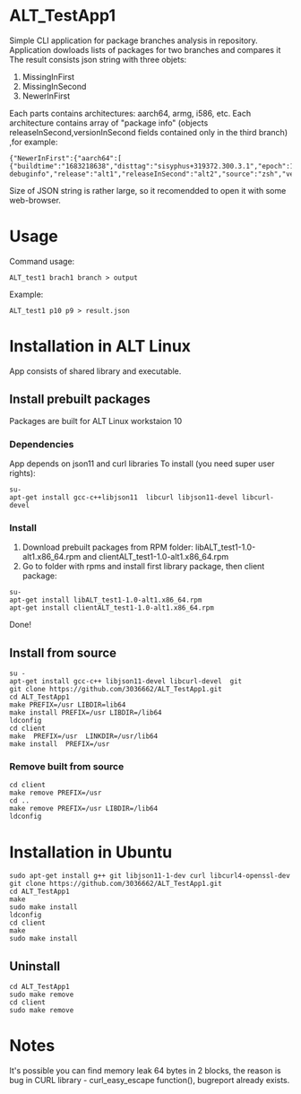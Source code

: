 # ALT_TestApp1
Simple CLI application for package branches analysis in repository.
Application dowloads lists of packages for two branches and compares it
The result consists json string with three objets:

1. MissingInFirst
2. MissingInSecond
3. NewerInFirst

Each parts contains architectures: aarch64, armg, i586, etc.
Each architecture contains array of "package info" (objects
releaseInSecond,versionInSecond fields contained only in the third branch) ,for example:
```
{"NewerInFirst":{"aarch64":[  {"buildtime":"1683218638","disttag":"sisyphus+319372.300.3.1","epoch":1,"name":"zsh-debuginfo","release":"alt1","releaseInSecond":"alt2","source":"zsh","version":"5.9","versionInSecond":"5.8.1,"}]}}
```
Size of JSON string is rather large, so it recomendded to open it with some web-browser.

# Usage 

Command usage:  
```
ALT_test1 brach1 branch > output
```
Example:  
```
ALT_test1 p10 p9 > result.json
```

# Installation in ALT Linux

App consists of shared library and executable.

## Install prebuilt packages
Packages are built for ALT Linux workstaion 10

### Dependencies
App depends on json11 and curl libraries
To install (you need super user rights): 

```
su-
apt-get install gcc-c++libjson11  libcurl libjson11-devel libcurl-devel 
```
### Install	
1. Download prebuilt packages from RPM folder: libALT_test1-1.0-alt1.x86_64.rpm and clientALT_test1-1.0-alt1.x86_64.rpm
2. Go to folder with rpms and install first library package, then client package:
```
su-
apt-get install libALT_test1-1.0-alt1.x86_64.rpm
apt-get install clientALT_test1-1.0-alt1.x86_64.rpm
```
Done!

## Install from source
```
su -
apt-get install gcc-c++ libjson11-devel libcurl-devel  git
git clone https://github.com/3036662/ALT_TestApp1.git
cd ALT_TestApp1
make PREFIX=/usr LIBDIR=lib64
make install PREFIX=/usr LIBDIR=/lib64
ldconfig
cd client
make  PREFIX=/usr  LINKDIR=/usr/lib64
make install  PREFIX=/usr
```
### Remove built from source  
```
cd client
make remove PREFIX=/usr
cd ..
make remove PREFIX=/usr LIBDIR=/lib64
ldconfig
```
# Installation in Ubuntu  
```
sudo apt-get install g++ git libjson11-1-dev curl libcurl4-openssl-dev
git clone https://github.com/3036662/ALT_TestApp1.git
cd ALT_TestApp1
make
sudo make install
ldconfig
cd client
make
sudo make install
```
## Uninstall  
```
cd ALT_TestApp1
sudo make remove
cd client
sudo make remove
```
# Notes
It's possible you can find memory leak 64 bytes in 2 blocks, the reason is bug in CURL library - curl_easy_escape function(), bugreport already exists.










   
